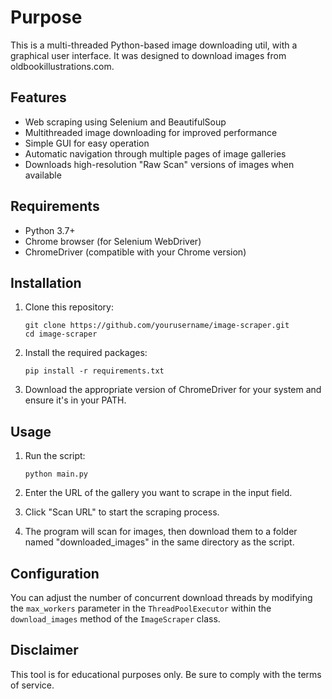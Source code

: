 # Purpose

This is a multi-threaded Python-based image downloading util, with a graphical user interface. It was designed to download images from oldbookillustrations.com.

## Features

- Web scraping using Selenium and BeautifulSoup
- Multithreaded image downloading for improved performance
- Simple GUI for easy operation
- Automatic navigation through multiple pages of image galleries
- Downloads high-resolution "Raw Scan" versions of images when available

## Requirements

- Python 3.7+
- Chrome browser (for Selenium WebDriver)
- ChromeDriver (compatible with your Chrome version)

## Installation

1. Clone this repository:

   ```
   git clone https://github.com/yourusername/image-scraper.git
   cd image-scraper
   ```

2. Install the required packages:

   ```
   pip install -r requirements.txt
   ```

3. Download the appropriate version of ChromeDriver for your system and ensure it's in your PATH.

## Usage

1. Run the script:

   ```
   python main.py
   ```

2. Enter the URL of the gallery you want to scrape in the input field.

3. Click "Scan URL" to start the scraping process.

4. The program will scan for images, then download them to a folder named "downloaded_images" in the same directory as the script.

## Configuration

You can adjust the number of concurrent download threads by modifying the `max_workers` parameter in the `ThreadPoolExecutor` within the `download_images` method of the `ImageScraper` class.

## Disclaimer

This tool is for educational purposes only. Be sure to comply with the terms of service.
